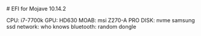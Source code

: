 # EFI for Mojave 10.14.2 

CPU: i7-7700k
GPU: HD630
MOAB: msi Z270-A PRO
DISK: nvme samsung ssd
network: who knows
bluetooth: random dongle
